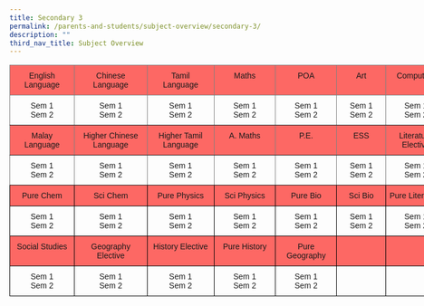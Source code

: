 ```yaml
---
title: Secondary 3
permalink: /parents-and-students/subject-overview/secondary-3/
description: ""
third_nav_title: Subject Overview
---
```

<style type="text/css">
.tg  {border-collapse:collapse;border-spacing:0;}
.tg td{border-color:black;border-style:solid;border-width:1px;font-family:Arial, sans-serif;font-size:14px;
  overflow:hidden;padding:10px 5px;word-break:normal;}
.tg th{border-color:black;border-style:solid;border-width:1px;font-family:Arial, sans-serif;font-size:14px;
  font-weight:normal;overflow:hidden;padding:10px 5px;word-break:normal;}
.tg .tg-vswx{background-color:#fd6864;border-color:inherit;text-align:center;vertical-align:top}
.tg .tg-baqh{text-align:center;vertical-align:top}
.tg .tg-c3ow{border-color:inherit;text-align:center;vertical-align:top}
.tg .tg-wos8{background-color:#FD6864;text-align:center;vertical-align:top}
</style>
<table class="tg" style="undefined;table-layout: fixed; width: 771px">
<colgroup>
<col style="width: 114px">
<col style="width: 129px">
<col style="width: 118px">
<col style="width: 109px">
<col style="width: 108px">
<col style="width: 87px">
<col style="width: 106px">
</colgroup>
<thead>
  <tr>
    <th class="tg-vswx">English Language</th>
    <th class="tg-vswx">Chinese <br>Language</th>
    <th class="tg-vswx">Tamil <br>Language</th>
    <th class="tg-vswx">Maths</th>
    <th class="tg-vswx">POA</th>
    <th class="tg-vswx">Art</th>
    <th class="tg-vswx">Computing</th>
  </tr>
</thead>
<tbody>
  <tr>
    <td class="tg-c3ow">Sem 1<br>Sem 2</td>
    <td class="tg-c3ow">Sem 1<br>Sem 2</td>
    <td class="tg-c3ow">Sem 1<br>Sem 2</td>
    <td class="tg-c3ow">Sem 1<br>Sem 2</td>
    <td class="tg-c3ow">Sem 1<br>Sem 2</td>
    <td class="tg-c3ow">Sem 1<br>Sem 2</td>
    <td class="tg-c3ow">Sem 1<br>Sem 2</td>
  </tr>
  <tr>
    <td class="tg-vswx">Malay Language</td>
    <td class="tg-vswx">Higher Chinese Language</td>
    <td class="tg-vswx">Higher Tamil Language</td>
    <td class="tg-vswx">A. Maths</td>
    <td class="tg-vswx">P.E.</td>
    <td class="tg-vswx">ESS</td>
    <td class="tg-vswx">Literature Elective</td>
  </tr>
  <tr>
    <td class="tg-c3ow">Sem 1<br>Sem 2</td>
    <td class="tg-c3ow">Sem 1<br>Sem 2</td>
    <td class="tg-c3ow">Sem 1<br>Sem 2</td>
    <td class="tg-c3ow">Sem 1<br>Sem 2</td>
    <td class="tg-c3ow">Sem 1<br>Sem 2</td>
    <td class="tg-c3ow">Sem 1<br>Sem 2</td>
    <td class="tg-c3ow">Sem 1<br>Sem 2</td>
  </tr>
  <tr>
    <td class="tg-wos8">Pure Chem</td>
    <td class="tg-wos8">Sci Chem</td>
    <td class="tg-wos8">Pure Physics</td>
    <td class="tg-wos8">Sci Physics</td>
    <td class="tg-wos8">Pure Bio</td>
    <td class="tg-wos8">Sci Bio</td>
    <td class="tg-wos8">Pure Literature</td>
  </tr>
  <tr>
    <td class="tg-baqh">Sem 1<br>Sem 2</td>
    <td class="tg-baqh">Sem 1<br>Sem 2</td>
    <td class="tg-baqh">Sem 1<br>Sem 2</td>
    <td class="tg-baqh">Sem 1<br>Sem 2</td>
    <td class="tg-baqh">Sem 1<br>Sem 2</td>
    <td class="tg-baqh">Sem 1<br>Sem 2</td>
    <td class="tg-baqh">Sem 1<br>Sem 2</td>
  </tr>
  <tr>
    <td class="tg-wos8">Social Studies</td>
    <td class="tg-wos8">Geography Elective</td>
    <td class="tg-wos8">History Elective</td>
    <td class="tg-wos8">Pure History</td>
    <td class="tg-wos8">Pure Geography</td>
    <td class="tg-wos8"></td>
    <td class="tg-wos8"></td>
  </tr>
  <tr>
    <td class="tg-baqh">Sem 1<br>Sem 2</td>
    <td class="tg-baqh">Sem 1<br>Sem 2</td>
    <td class="tg-baqh">Sem 1<br>Sem 2</td>
    <td class="tg-baqh">Sem 1<br>Sem 2</td>
    <td class="tg-baqh">Sem 1<br>Sem 2</td>
    <td class="tg-baqh"></td>
    <td class="tg-baqh"></td>
  </tr>
</tbody>
</table>